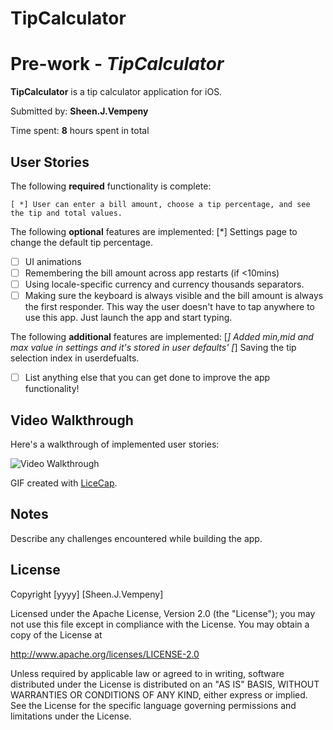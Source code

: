 # TipCalculator
# Pre-work - *TipCalculator*

**TipCalculator** is a tip calculator application for iOS.

Submitted by: **Sheen.J.Vempeny**

Time spent: **8** hours spent in total

## User Stories

The following **required** functionality is complete:

    [ *] User can enter a bill amount, choose a tip percentage, and see the tip and total values.

The following **optional** features are implemented:
    [*] Settings page to change the default tip percentage.
* [ ] UI animations
* [ ] Remembering the bill amount across app restarts (if <10mins)
* [ ] Using locale-specific currency and currency thousands separators.
* [ ] Making sure the keyboard is always visible and the bill amount is always the first responder. This way the user doesn't have to tap anywhere to use this app. Just launch the app and start typing.

The following **additional** features are implemented:
    [*] Added min,mid and max value in settings and it's stored in user defaults'
    [*] Saving the tip selection index in userdefualts.

- [ ] List anything else that you can get done to improve the app functionality!

## Video Walkthrough 

Here's a walkthrough of implemented user stories:

<img src='http://i.imgur.com/link/to/your/gif/file.gif' title='Video Walkthrough' width='' alt='Video Walkthrough' />

GIF created with [LiceCap](http://www.cockos.com/licecap/).

## Notes

Describe any challenges encountered while building the app.

## License

Copyright [yyyy] [Sheen.J.Vempeny]

Licensed under the Apache License, Version 2.0 (the "License");
you may not use this file except in compliance with the License.
You may obtain a copy of the License at

http://www.apache.org/licenses/LICENSE-2.0

Unless required by applicable law or agreed to in writing, software
distributed under the License is distributed on an "AS IS" BASIS,
WITHOUT WARRANTIES OR CONDITIONS OF ANY KIND, either express or implied.
See the License for the specific language governing permissions and
limitations under the License.
